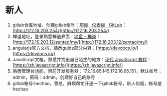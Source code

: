 # 新人

1. gitlab仓库地址，创建gitlab帐号：[项目 · 仪表板 · GitLab](http://172.16.203.254/)：[http://172.16.203.254/](http://172.16.203.254/)
2. 禅道地址，登录熟悉禅道界面：[地盘 - 禅道](http://172.16.203.12/zentao/my/)：[http://172.16.203.12/zentao/my/](http://172.16.203.12/zentao/my/)
3. angularjs官方文档，熟悉guide部分内容：[https://devdocs.io/](https://devdocs.io/)
4. JavaScript文档，熟悉并找出自己陌生的地方：[现代 JavaScript 教程](https://zh.javascript.info/)：[https://zh.javascript.info/](https://zh.javascript.info/)
5. 熟悉管理台功能，目前开发服务器：172.16.65.145,172.16.65.151，默认帐号：admin，密码：admin，创建好自己的账号
6. gitlab帐号:hechao，曾总，麻烦帮忙开通一下gitlab帐号，新人何超，帐号是hechao